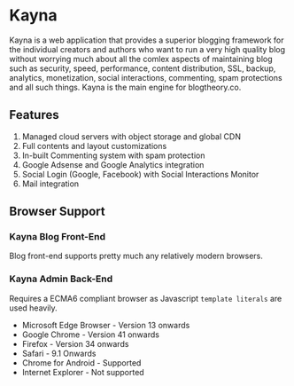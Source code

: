 # Kayna
Kayna is a web application that provides a superior blogging framework for the individual creators and authors who want to run a very high quality blog without worrying much about all the comlex aspects of maintaining blog such as security, speed, performance, content distribution, SSL, backup, analytics, monetization, social interactions, commenting, spam protections and all such things. Kayna is the main engine for blogtheory.co. 

## Features
1. Managed cloud servers with object storage and global CDN
2. Full contents and layout customizations
3. In-built Commenting system with spam protection
4. Google Adsense and Google Analytics integration
5. Social Login (Google, Facebook) with Social Interactions Monitor
6. Mail integration

## Browser Support
### Kayna Blog Front-End

Blog front-end supports pretty much any relatively modern browsers.

### Kayna Admin Back-End

Requires a ECMA6 compliant browser as Javascript `template literals` are used heavily.

* Microsoft Edge Browser - Version 13 onwards
* Google Chrome - Version 41 onwards
* Firefox - Version 34 onwards
* Safari - 9.1 Onwards
* Chrome for Android - Supported
* Internet Explorer - Not supported




